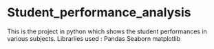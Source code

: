 # Student_performance_analysis
This is the project in python which shows the student performances in various subjects.
Librariies used :
Pandas
Seaborn
matplotlib
